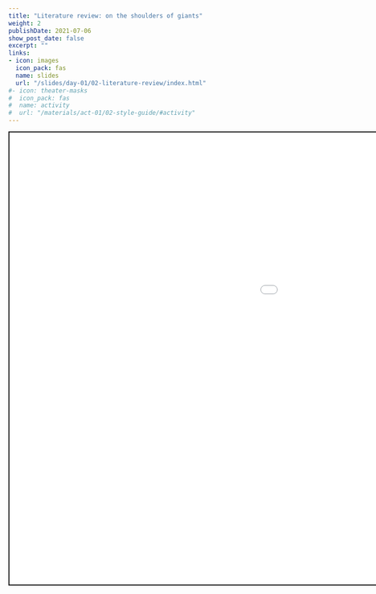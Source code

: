 ```yaml
---
title: "Literature review: on the shoulders of giants"
weight: 2
publishDate: 2021-07-06
show_post_date: false
excerpt: ""
links:
- icon: images
  icon_pack: fas
  name: slides
  url: "/slides/day-01/02-literature-review/index.html"
#- icon: theater-masks
#  icon_pack: fas
#  name: activity
#  url: "/materials/act-01/02-style-guide/#activity"
---
```


<script src="{{< blogdown/postref >}}index_files/clipboard/clipboard.min.js"></script>
<link href="{{< blogdown/postref >}}index_files/xaringanExtra-clipboard/xaringanExtra-clipboard.css" rel="stylesheet" />
<script src="{{< blogdown/postref >}}index_files/xaringanExtra-clipboard/xaringanExtra-clipboard.js"></script>
<script>window.xaringanExtraClipboard(null, {"button":"Copy Code","success":"Copied!","error":"Press Ctrl+C to Copy"})</script>
<script src="{{< blogdown/postref >}}index_files/fitvids/fitvids.min.js"></script>
<div class="shareagain" style="min-width:300px;margin:1em auto;" data-exeternal="1">
<iframe src="/slides/day-01/02-literature-review/index.html" width="1600" height="900" style="border:2px solid currentColor;" loading="lazy" allowfullscreen></iframe>
<script>fitvids('.shareagain', {players: 'iframe'});</script>
</div>
